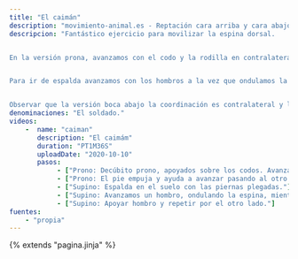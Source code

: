 ```yaml
---
title: "El caimán"
description: "movimiento-animal.es - Reptación cara arriba y cara abajo"
descripcion: "Fantástico ejercicio para movilizar la espina dorsal.


En la versión prona, avanzamos con el codo y la rodilla en contralateral. reptamos observando cómo pasan los pies de un lado al otro rotando la pelvis. Es el movimiento que realizan los soldados para ir por el suelo.


Para ir de espalda avanzamos con los hombros a la vez que ondulamos la espina.


Observar que la versión boca abajo la coordinación es contralateral y la boca arriba es lateral."
denominaciones: "El soldado."
videos: 
    -  name: "caiman"
       description: "El caimám"
       duration: "PT1M36S"
       uploadDate: "2020-10-10"
       pasos:
            - ["Prono: Decúbito prono, apoyados sobre los codos. Avanzamos un codo, apoyando el antebrazo y su rodilla contralateral."]
            - ["Prono: El pie empuja y ayuda a avanzar pasando al otro lado. La rotación de la pelvis ayuda a colocar la rodilla contraria."]
            - ["Supino: Espalda en el suelo con las piernas plegadas."]
            - ["Supino: Avanzamos un hombro, ondulando la espina, mientras empujamos con su pie lateral."]
            - ["Supino: Apoyar hombro y repetir por el otro lado."]
fuentes:
    - "propia"
---
```

{% extends "pagina.jinja" %}
